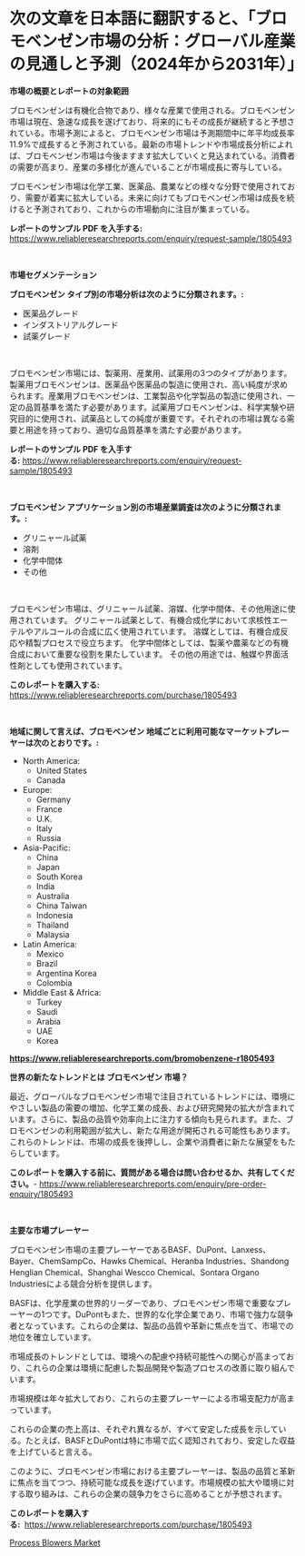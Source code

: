 <p><h1>次の文章を日本語に翻訳すると、「ブロモベンゼン市場の分析：グローバル産業の見通しと予測（2024年から2031年）」</h1></p><p><strong>市場の概要とレポートの対象範囲</strong></p>
<p><p>ブロモベンゼンは有機化合物であり、様々な産業で使用される。ブロモベンゼン市場は現在、急速な成長を遂げており、将来的にもその成長が継続すると予想されている。市場予測によると、ブロモベンゼン市場は予測期間中に年平均成長率11.9%で成長すると予測されている。最新の市場トレンドや市場成長分析によれば、ブロモベンゼン市場は今後ますます拡大していくと見込まれている。消費者の需要が高まり、産業の多様化が進んでいることが市場成長に寄与している。</p><p>ブロモベンゼン市場は化学工業、医薬品、農業などの様々な分野で使用されており、需要が着実に拡大している。未来に向けてもブロモベンゼン市場は成長を続けると予測されており、これからの市場動向に注目が集まっている。</p></p>
<p><strong>レポートのサンプル PDF を入手する:</strong> <a href="https://www.reliableresearchreports.com/enquiry/request-sample/1805493">https://www.reliableresearchreports.com/enquiry/request-sample/1805493</a></p>
<p>&nbsp;</p>
<p><strong>市場セグメンテーション</strong></p>
<p><strong>ブロモベンゼン タイプ別の市場分析は次のように分類されます。:</strong></p>
<p><ul><li>医薬品グレード</li><li>インダストリアルグレード</li><li>試薬グレード</li></ul></p>
<p>&nbsp;</p>
<p><p>ブロモベンゼン市場には、製薬用、産業用、試薬用の3つのタイプがあります。製薬用ブロモベンゼンは、医薬品や医薬品の製造に使用され、高い純度が求められます。産業用ブロモベンゼンは、工業製品や化学製品の製造に使用され、一定の品質基準を満たす必要があります。試薬用ブロモベンゼンは、科学実験や研究目的に使用され、試薬品としての純度が重要です。それぞれの市場は異なる需要と用途を持っており、適切な品質基準を満たす必要があります。</p></p>
<p><strong>レポートのサンプル PDF を入手する:</strong>&nbsp;<a href="https://www.reliableresearchreports.com/enquiry/request-sample/1805493">https://www.reliableresearchreports.com/enquiry/request-sample/1805493</a></p>
<p>&nbsp;</p>
<p><strong> ブロモベンゼン アプリケーション別の市場産業調査は次のように分類されます。:</strong></p>
<p><ul><li>グリニャール試薬</li><li>溶剤</li><li>化学中間体</li><li>その他</li></ul></p>
<p>&nbsp;</p>
<p><p>ブロモベンゼン市場は、グリニャール試薬、溶媒、化学中間体、その他用途に使用されています。 グリニャール試薬として、有機合成化学において求核性エーテルやアルコールの合成に広く使用されています。 溶媒としては、有機合成反応や精製プロセスで役立ちます。 化学中間体としては、製薬や農薬などの有機合成において重要な役割を果たしています。 その他の用途では、触媒や界面活性剤としても使用されています。</p></p>
<p><strong>このレポートを購入する:</strong>&nbsp; <a href="https://www.reliableresearchreports.com/purchase/1805493">https://www.reliableresearchreports.com/purchase/1805493</a></p>
<p>&nbsp;</p>
<p><strong>地域に関して言えば、ブロモベンゼン 地域ごとに利用可能なマーケットプレーヤーは次のとおりです。:</strong></p>
<p><ul>
    <li>
        North America:
        <ul>
            <li>United States</li>
            <li>Canada</li>
        </ul>
    </li>
    <li>
        Europe:
        <ul>
            <li>Germany</li>
            <li>France</li>
            <li>U.K.</li>
            <li>Italy</li>
            <li>Russia</li>
        </ul>
    </li>
    <li>
        Asia-Pacific:
        <ul>
            <li>China</li>
            <li>Japan</li>
            <li>South Korea</li>
            <li>India</li>
            <li>Australia</li>
            <li>China Taiwan</li>
            <li>Indonesia</li>
            <li>Thailand</li>
            <li>Malaysia</li>
        </ul>
    </li>
    <li>
        Latin America:
        <ul>
            <li>Mexico</li>
            <li>Brazil</li>
            <li>Argentina Korea</li>
            <li>Colombia</li>
        </ul>
    </li>
    <li>
        Middle East & Africa:
        <ul>
            <li>Turkey</li>
            <li>Saudi</li>
            <li>Arabia</li>
            <li>UAE</li>
            <li>Korea</li>
        </ul>
    </li>
    </ul></p>
<p><strong><a href="https://www.reliableresearchreports.com/bromobenzene-r1805493">https://www.reliableresearchreports.com/bromobenzene-r1805493</a></strong>&nbsp;</p>
<p><strong>世界の新たなトレンドとは ブロモベンゼン 市場？</strong></p>
<p><p>最近、グローバルなブロモベンゼン市場で注目されているトレンドには、環境にやさしい製品の需要の増加、化学工業の成長、および研究開発の拡大が含まれています。さらに、製品の品質や効率向上に注力する傾向も見られます。また、ブロモベンゼンの利用範囲が拡大し、新たな用途が開拓される可能性もあります。これらのトレンドは、市場の成長を後押しし、企業や消費者に新たな展望をもたらしています。</p></p>
<p><strong>このレポートを購入する前に、質問がある場合は問い合わせるか、共有してください。</strong>- <a href="https://www.reliableresearchreports.com/enquiry/pre-order-enquiry/1805493">https://www.reliableresearchreports.com/enquiry/pre-order-enquiry/1805493</a></p>
<p>&nbsp;</p>
<p><strong>主要な市場プレーヤー</strong></p>
<p><p>ブロモベンゼン市場の主要プレーヤーであるBASF、DuPont、Lanxess、Bayer、ChemSampCo、Hawks Chemical、Heranba Industries、Shandong Henglian Chemical、Shanghai Wescco Chemical、Sontara Organo Industriesによる競合分析を提供します。 </p><p>BASFは、化学産業の世界的リーダーであり、ブロモベンゼン市場で重要なプレーヤーの1つです。DuPontもまた、世界的な化学企業であり、市場で強力な競争者となっています。これらの企業は、製品の品質や革新に焦点を当て、市場での地位を確立しています。</p><p>市場成長のトレンドとしては、環境への配慮や持続可能性への関心が高まっており、これらの企業は環境に配慮した製品開発や製造プロセスの改善に取り組んでいます。</p><p>市場規模は年々拡大しており、これらの主要プレーヤーによる市場支配力が高まっています。 </p><p>これらの企業の売上高は、それぞれ異なるが、すべて安定した成長を示している。たとえば、BASFとDuPontは特に市場で広く認知されており、安定した収益を上げていると言える。</p><p>このように、ブロモベンゼン市場における主要プレーヤーは、製品の品質と革新に焦点を当てつつ、持続可能な成長を遂げています。市場規模の拡大や環境に対する取り組みは、これらの企業の競争力をさらに高めることが予想されます。</p></p>
<p><strong>このレポートを購入する:</strong>&nbsp;&nbsp;<a href="https://www.reliableresearchreports.com/purchase/1805493">https://www.reliableresearchreports.com/purchase/1805493</a></p>
<p><p><a href="https://github.com/dimitrishawkinswaynenp91rgz/Market-Research-Report-List-2/blob/main/process-blowers-market.md">Process Blowers Market</a></p></p>